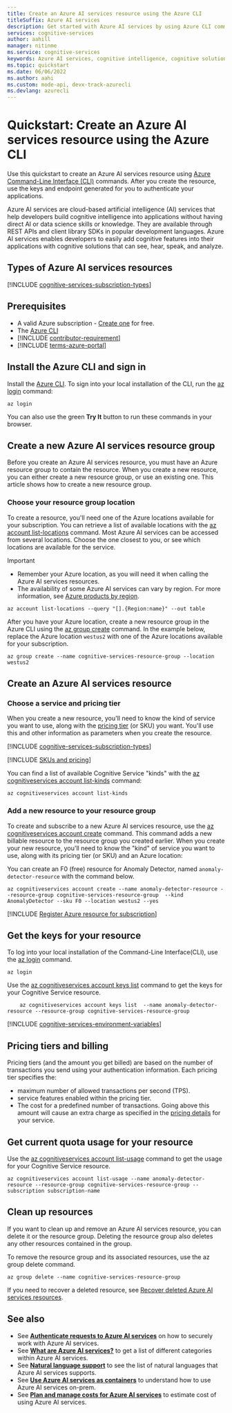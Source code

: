```yaml
---
title: Create an Azure AI services resource using the Azure CLI
titleSuffix: Azure AI services
description: Get started with Azure AI services by using Azure CLI commands to create and subscribe to a resource.
services: cognitive-services
author: aahill
manager: nitinme
ms.service: cognitive-services
keywords: Azure AI services, cognitive intelligence, cognitive solutions, ai services
ms.topic: quickstart
ms.date: 06/06/2022
ms.author: aahi
ms.custom: mode-api, devx-track-azurecli 
ms.devlang: azurecli
---
```


# Quickstart: Create an Azure AI services resource using the Azure CLI

Use this quickstart to create an Azure AI services resource using [Azure Command-Line Interface (CLI)](/cli/azure/install-azure-cli) commands. After you create the resource, use the keys and endpoint generated for you to authenticate your applications.

Azure AI services are cloud-based artificial intelligence (AI) services that help developers build cognitive intelligence into applications without having direct AI or data science skills or knowledge. They are available through REST APIs and client library SDKs in popular development languages. Azure AI services enables developers to easily add cognitive features into their applications with cognitive solutions that can see, hear, speak, and analyze.

## Types of Azure AI services resources

[!INCLUDE [cognitive-services-subscription-types](../../includes/cognitive-services-subscription-types.md)]

## Prerequisites

* A valid Azure subscription - [Create one](https://azure.microsoft.com/free/cognitive-services) for free.
* The [Azure CLI](/cli/azure/install-azure-cli)
* [!INCLUDE [contributor-requirement](./includes/quickstarts/contributor-requirement.md)]
* [!INCLUDE [terms-azure-portal](./includes/quickstarts/terms-azure-portal.md)]

## Install the Azure CLI and sign in

Install the [Azure CLI](/cli/azure/install-azure-cli). To sign into your local installation of the CLI, run the [az login](/cli/azure/reference-index#az-login) command:

```azurecli-interactive
az login
```

You can also use the green **Try It** button to run these commands in your browser.

## Create a new Azure AI services resource group

Before you create an Azure AI services resource, you must have an Azure resource group to contain the resource. When you create a new resource, you can either create a new resource group, or use an existing one. This article shows how to create a new resource group.

### Choose your resource group location

To create a resource, you'll need one of the Azure locations available for your subscription. You can retrieve a list of available locations with the [az account list-locations](/cli/azure/account#az-account-list-locations) command. Most Azure AI services can be accessed from several locations. Choose the one closest to you, or see which locations are available for the service.

> [!IMPORTANT]
> * Remember your Azure location, as you will need it when calling the Azure AI services resources.
> * The availability of some Azure AI services can vary by region. For more information, see [Azure products by region](https://azure.microsoft.com/global-infrastructure/services/?products=cognitive-services).

```azurecli-interactive
az account list-locations --query "[].{Region:name}" --out table
```

After you have your Azure location, create a new resource group in the Azure CLI using the [az group create](/cli/azure/group#az-group-create) command. In the example below, replace the Azure location `westus2` with one of the Azure locations available for your subscription.

```azurecli-interactive
az group create --name cognitive-services-resource-group --location westus2
```

## Create an Azure AI services resource

### Choose a service and pricing tier

When you create a new resource, you'll need to know the kind of service you want to use, along with the [pricing tier](https://azure.microsoft.com/pricing/details/cognitive-services/) (or SKU) you want. You'll use this and other information as parameters when you create the resource.

[!INCLUDE [cognitive-services-subscription-types](../../includes/cognitive-services-subscription-types.md)]


[!INCLUDE [SKUs and pricing](./includes/quickstarts/sku-pricing.md)]

You can find a list of available Cognitive Service "kinds" with the [az cognitiveservices account list-kinds](/cli/azure/cognitiveservices/account#az-cognitiveservices-account-list-kinds) command:

```azurecli-interactive
az cognitiveservices account list-kinds
```

### Add a new resource to your resource group

To create and subscribe to a new Azure AI services resource, use the [az cognitiveservices account create](/cli/azure/cognitiveservices/account#az-cognitiveservices-account-create) command. This command adds a new billable resource to the resource group you created earlier. When you create your new resource, you'll need to know the "kind" of service you want to use, along with its pricing tier (or SKU) and an Azure location:

You can create an F0 (free) resource for Anomaly Detector, named `anomaly-detector-resource` with the command below.

```azurecli-interactive
az cognitiveservices account create --name anomaly-detector-resource --resource-group cognitive-services-resource-group  --kind AnomalyDetector --sku F0 --location westus2 --yes
```

[!INCLUDE [Register Azure resource for subscription](./includes/register-resource-subscription.md)]

## Get the keys for your resource

To log into your local installation of the Command-Line Interface(CLI), use the [az login](/cli/azure/reference-index#az-login) command.

```azurecli-interactive
az login
```

Use the [az cognitiveservices account keys list](/cli/azure/cognitiveservices/account/keys#az-cognitiveservices-account-keys-list) command to get the keys for your Cognitive Service resource.

```azurecli-interactive
    az cognitiveservices account keys list  --name anomaly-detector-resource --resource-group cognitive-services-resource-group
```

[!INCLUDE [cognitive-services-environment-variables](../../includes/cognitive-services-environment-variables.md)]

## Pricing tiers and billing

Pricing tiers (and the amount you get billed) are based on the number of transactions you send using your authentication information. Each pricing tier specifies the:
* maximum number of allowed transactions per second (TPS).
* service features enabled within the pricing tier.
* The cost for a predefined number of transactions. Going above this amount will cause an extra charge as specified in the [pricing details](https://azure.microsoft.com/pricing/details/cognitive-services/custom-vision-service/) for your service.

## Get current quota usage for your resource

Use the [az cognitiveservices account list-usage](/cli/azure/cognitiveservices/account#az-cognitiveservices-account-list-usage) command to get the usage for your Cognitive Service resource.

```azurecli-interactive
az cognitiveservices account list-usage --name anomaly-detector-resource --resource-group cognitive-services-resource-group --subscription subscription-name
```

## Clean up resources

If you want to clean up and remove an Azure AI services resource, you can delete it or the resource group. Deleting the resource group also deletes any other resources contained in the group.

To remove the resource group and its associated resources, use the az group delete command.

```azurecli-interactive
az group delete --name cognitive-services-resource-group
```

If you need to recover a deleted resource, see [Recover deleted Azure AI services resources](manage-resources.md).

## See also

* See **[Authenticate requests to Azure AI services](authentication.md)** on how to securely work with Azure AI services.
* See **[What are Azure AI services?](./what-are-cognitive-services.md)** to get a list of different categories within Azure AI services.
* See **[Natural language support](language-support.md)** to see the list of natural languages that Azure AI services supports.
* See **[Use Azure AI services as containers](cognitive-services-container-support.md)** to understand how to use Azure AI services on-prem.
* See **[Plan and manage costs for Azure AI services](plan-manage-costs.md)** to estimate cost of using Azure AI services.
